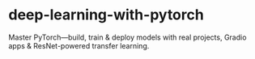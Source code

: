 # deep-learning-with-pytorch
Master PyTorch—build, train &amp; deploy models with real projects, Gradio apps &amp; ResNet-powered transfer learning.
